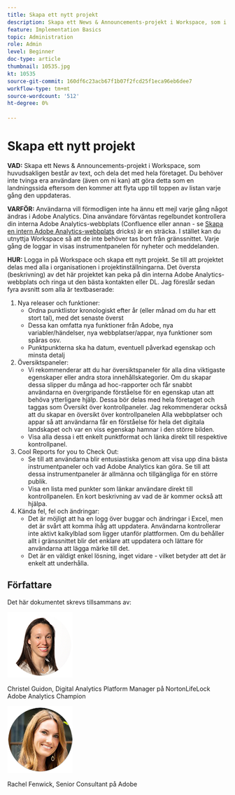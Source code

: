 ```yaml
---
title: Skapa ett nytt projekt
description: Skapa ett News & Announcements-projekt i Workspace, som i huvudsak består av text, och dela det med hela företaget.
feature: Implementation Basics
topic: Administration
role: Admin
level: Beginner
doc-type: article
thumbnail: 10535.jpg
kt: 10535
source-git-commit: 160df6c23acb67f1b07f2fcd25f1eca96eb6dee7
workflow-type: tm+mt
source-wordcount: '512'
ht-degree: 0%

---
```



# Skapa ett nytt projekt

**VAD:** Skapa ett News &amp; Announcements-projekt i Workspace, som huvudsakligen består av text, och dela det med hela företaget. Du behöver inte tvinga era användare (även om ni kan) att göra detta som en landningssida eftersom den kommer att flyta upp till toppen av listan varje gång den uppdateras.

**VARFÖR:** Användarna vill förmodligen inte ha ännu ett mejl varje gång något ändras i Adobe Analytics. Dina användare förväntas regelbundet kontrollera din interna Adobe Analytics-webbplats (Confluence eller annan - se [Skapa en intern Adobe Analytics-webbplats](create-an-internal-adobe-analytics-site.md) dricks) är en sträcka. I stället kan du utnyttja Workspace så att de inte behöver tas bort från gränssnittet. Varje gång de loggar in visas instrumentpanelen för nyheter och meddelanden.

**HUR:** Logga in på Workspace och skapa ett nytt projekt. Se till att projektet delas med alla i organisationen i projektinställningarna. Det översta (beskrivning) av det här projektet kan peka på din interna Adobe Analytics-webbplats och ringa ut den bästa kontakten eller DL. Jag föreslår sedan fyra avsnitt som alla är textbaserade:
1. Nya releaser och funktioner:
   * Ordna punktlistor kronologiskt efter år (eller månad om du har ett stort tal), med det senaste överst
   * Dessa kan omfatta nya funktioner från Adobe, nya variabler/händelser, nya webbplatser/appar, nya funktioner som spåras osv.
   * Punktpunkterna ska ha datum, eventuell påverkad egenskap och minsta detalj
1. Översiktspaneler:
   * Vi rekommenderar att du har översiktspaneler för alla dina viktigaste egenskaper eller andra stora innehållskategorier. Om du skapar dessa slipper du många ad hoc-rapporter och får snabbt användarna en övergripande förståelse för en egenskap utan att behöva ytterligare hjälp. Dessa bör delas med hela företaget och taggas som Översikt över kontrollpaneler. Jag rekommenderar också att du skapar en översikt över kontrollpanelen Alla webbplatser och appar så att användarna får en förståelse för hela det digitala landskapet och var en viss egenskap hamnar i den större bilden.
   * Visa alla dessa i ett enkelt punktformat och länka direkt till respektive kontrollpanel.
1. Cool Reports for you to Check Out:
   * Se till att användarna blir entusiastiska genom att visa upp dina bästa instrumentpaneler och vad Adobe Analytics kan göra. Se till att dessa instrumentpaneler är allmänna och tillgängliga för en större publik.
   * Visa en lista med punkter som länkar användare direkt till kontrollpanelen. En kort beskrivning av vad de är kommer också att hjälpa.
1. Kända fel, fel och ändringar:
   * Det är möjligt att ha en logg över buggar och ändringar i Excel, men det är svårt att komma ihåg att uppdatera. Användarna kontrollerar inte aktivt kalkylblad som ligger utanför plattformen. Om du behåller allt i gränssnittet blir det enklare att uppdatera och lättare för användarna att lägga märke till det.
   * Det är en väldigt enkel lösning, inget vidare - vilket betyder att det är enkelt att underhålla.

## Författare

Det här dokumentet skrevs tillsammans av:

![Christel Guidon](assets/Christel-Headshot-150.png)

Christel Guidon, Digital Analytics Platform Manager på NortonLifeLock Adobe Analytics Champion

![Rachel Fenwick](assets/Rachel-Fenwick-150.png)

Rachel Fenwick, Senior Consultant på Adobe
